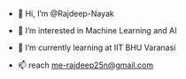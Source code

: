 - 👋 Hi, I’m @Rajdeep-Nayak
- 👀 I’m interested in Machine Learning and AI
- 🌱 I’m currently learning at IIT BHU Varanasi

- 📫 reach me-rajdeep25n@gmail.com 

<!---
Rajdeep-Nayak/Rajdeep-Nayak is a ✨ special ✨ repository because its `README.md` (this file) appears on your GitHub profile.
You can click the Preview link to take a look at your changes.
--->
